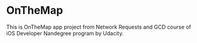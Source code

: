 # OnTheMap
This is OnTheMap app project from Network Requests and GCD course of iOS Developer Nandegree program by Udacity.
